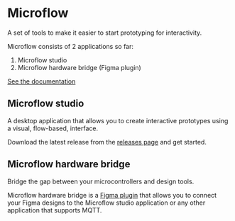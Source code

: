 # Microflow

A set of tools to make it easier to start prototyping for interactivity.

Microflow consists of 2 applications so far:

1. Microflow studio
2. Microflow hardware bridge (Figma plugin)

[See the documentation](https://microflow.vercel.app/docs)

## Microflow studio

A desktop application that allows you to create interactive prototypes using a visual, flow-based, interface.

Download the latest release from the [releases page](https://github.com/xiduzo/microflow/releases) and get started.

## Microflow hardware bridge

Bridge the gap between your microcontrollers and design tools.

Microflow hardware bridge is a [Figma plugin](https://www.figma.com/community/plugin/1373258770799080545) that allows you to connect your Figma designs to the Microflow studio application or any other application that supports MQTT.
